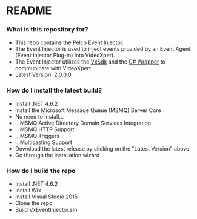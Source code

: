# README #

### What is this repository for? ###

* This repo contains the Pelco Event Injector. 
* The Event Injector is used to inject events provided by an Event Agent (Event Injector Plug-in) into VideoXpert.
* The Event Injector utilizes the [VxSdk](http://pdn.pelco.com/content/videoxpert-sdk) and the [C# Wrapper](https://github.com/pelcointegrations/VxSDK-Samples/tree/master/CSharpSample/CSharpWrapper) to communicate with VideoXpert.
* Latest Version: [2.0.0.0](https://schneider-electric.box.com/s/d37c4b4wcdx7nywdvoewb2zh4g5e6tu9)

### How do I install the latest build? ###

* Install .NET 4.6.2
* Install the Microsoft Message Queue (MSMQ) Server Core
* No need to install...
* ...MSMQ Active Directory Domain Services Integration
* ...MSMQ HTTP Support
* ...MSMQ Triggers
* ...Multicasting Support
* Download the latest release by clicking on the "Latest Version" above
* Go through the installation wizard

### How do I build the repo ###

* Install .NET 4.6.2
* Install Wix
* Install Visual Studio 2015
* Clone the repo
* Build VxEventInjector.sln
